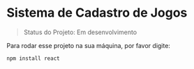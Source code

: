 <h1> Sistema de Cadastro de Jogos </h1>

> Status do Projeto: Em desenvolvimento

Para rodar esse projeto na sua máquina, por favor digite:

```
npm install react 
```
